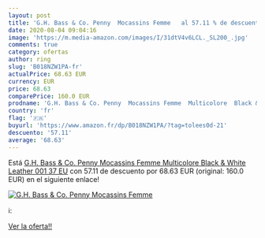 ```yaml
---
layout: post
title: 'G.H. Bass & Co. Penny  Mocassins Femme   al 57.11 % de descuento'
date: 2020-08-04 09:04:16
image: 'https://m.media-amazon.com/images/I/31dtV4v6LCL._SL200_.jpg'
comments: true
category: ofertas
author: ring
slug: 'B018NZW1PA-fr'
actualPrice: 68.63 EUR
currency: EUR
price: 68.63
comparePrice: 160.0 EUR
prodname: 'G.H. Bass & Co. Penny  Mocassins Femme  Multicolore  Black & White Leather 001   37 EU'
country: 'fr'
flag: '🇫🇷'
buyurl: 'https://www.amazon.fr/dp/B018NZW1PA/?tag=tolees0d-21'
descuento: '57.11'
average: '68.63'
---
```


Está [G.H. Bass & Co. Penny  Mocassins Femme  Multicolore  Black & White Leather 001   37 EU](https://www.amazon.fr/dp/B018NZW1PA/?tag=tolees0d-21) con 57.11 de descuento por 68.63 EUR (original: 160.0 EUR) en el siguiente enlace!

[![G.H. Bass & Co. Penny  Mocassins Femme  ](https://m.media-amazon.com/images/I/31dtV4v6LCL._SL200_.jpg)](https://www.amazon.fr/dp/B018NZW1PA/?tag=tolees0d-21)

ℹ️:


[Ver la oferta!!](https://www.amazon.fr/dp/B018NZW1PA/?tag=tolees0d-21)
